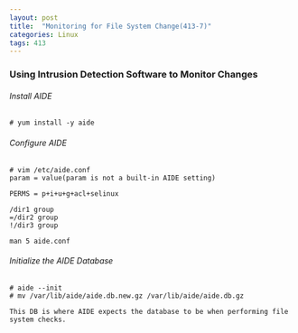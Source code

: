 ```yaml
---
layout: post
title:  "Monitoring for File System Change(413-7)"
categories: Linux
tags: 413
---
```


### Using Intrusion Detection Software to Monitor Changes

###### Install AIDE

```
# yum install -y aide
```

###### Configure AIDE

```
# vim /etc/aide.conf
param = value(param is not a built-in AIDE setting)

PERMS = p+i+u+g+acl+selinux

/dir1 group
=/dir2 group
!/dir3 group

man 5 aide.conf
```

###### Initialize the AIDE Database

```
# aide --init
# mv /var/lib/aide/aide.db.new.gz /var/lib/aide/aide.db.gz

This DB is where AIDE expects the database to be when performing file system checks.
```
